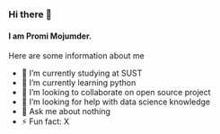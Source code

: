 ### Hi there 👋
#### I am Promi Mojumder.

Here are some information about me

- 🔭 I’m currently studying at SUST
- 🌱 I’m currently learning python
- 👯 I’m looking to collaborate on open source project
- 🤔 I’m looking for help with data science knowledge
- 💬 Ask me about nothing
- ⚡ Fun fact: X

